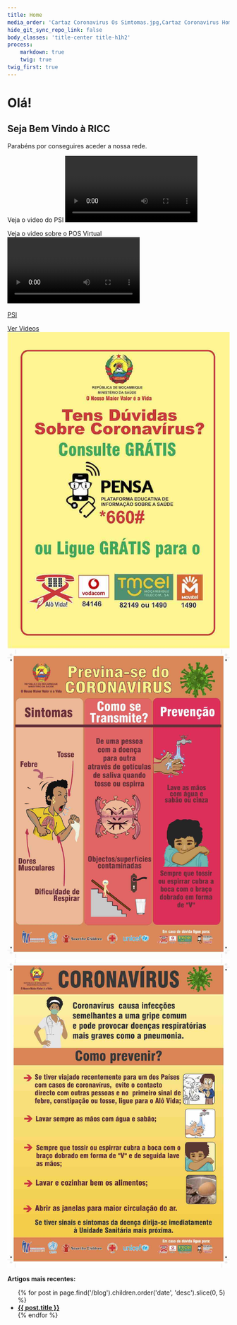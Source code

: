 ```yaml
---
title: Home
media_order: 'Cartaz Coronavirus Os Simtomas.jpg,Cartaz Coronavirus Homepage.jpg,Coronavirus Contactos emergencias.jpg'
hide_git_sync_repo_link: false
body_classes: 'title-center title-h1h2'
process:
    markdown: true
    twig: true
twig_first: true
---
```


# Olá!
## Seja Bem Vindo à RICC

Parabéns por conseguires aceder a nossa rede.

Veja o video do PSI ![Jeito_final%20-%20Wi-Fi.m4v](/blog/psi/Jeito_final%20-%20Wi-Fi.m4v?&resize=400,300&loop=1&controls=1&autoplay=0)

Veja o video sobre o POS Virtual ![POS%20VIRTUAL_F_HD_TV.mov](/videos/bci-covid19/POS%20VIRTUAL_F_HD_TV.mov?resize=400,300&loop=1&controls=1&autoplay=0)

[PSI](/blog/psi)

[Ver Videos](/videos?classes=button,big)
![Coronavirus Flyer MINED](Coronavirus%20Contactos%20emergencias.jpg?lightbox=600,400&resize=200,400)
![](Cartaz%20Coronavirus%20Os%20Simtomas.jpg?lightbox=600,400&resize=200,400)
![Como Previnir do Corona](Cartaz%20Coronavirus%20Homepage.jpg?lightbox=600,400&resize=200,400)

**Artigos mais recentes:**
<ul>
{% for post in page.find('/blog').children.order('date', 'desc').slice(0, 5) %}
    <li class="recent-posts">
        <strong><a href="{{ post.url }}">{{ post.title }}</a></strong>
    </li>
{% endfor %}
</ul>